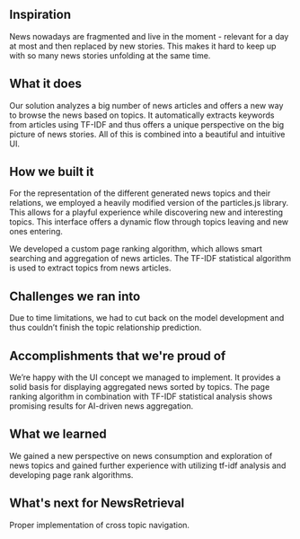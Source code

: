 ## Inspiration
News nowadays are fragmented and live in the moment - relevant for a day at most and then replaced by new stories. This makes it hard to keep up with so many news stories unfolding at the same time.

## What it does
Our solution analyzes a big number of news articles and offers a new way to browse the news based on topics. It automatically extracts keywords from articles using TF-IDF and thus offers a unique perspective on the big picture of news stories. All of this is combined into a beautiful and intuitive UI.

## How we built it

For the representation of the different generated news topics and their relations, we employed a heavily modified version of the particles.js library. This allows for a playful experience while discovering new and interesting topics. This interface offers a dynamic flow through topics leaving and new ones entering.

We developed a custom page ranking algorithm, which allows smart searching and aggregation of news articles. The TF-IDF statistical algorithm is used to extract topics from news articles.

## Challenges we ran into

Due to time limitations, we had to cut back on the model development and thus couldn’t finish the topic relationship prediction.

## Accomplishments that we're proud of

We’re happy with the UI concept we managed to implement. It provides a solid basis for displaying aggregated news sorted by topics.
The page ranking algorithm in combination with TF-IDF statistical analysis shows promising results for AI-driven news aggregation.

## What we learned

We gained a new perspective on news consumption and exploration of news topics and gained further experience with utilizing tf-idf analysis and developing page rank algorithms.

## What's next for NewsRetrieval

Proper implementation of cross topic navigation.
